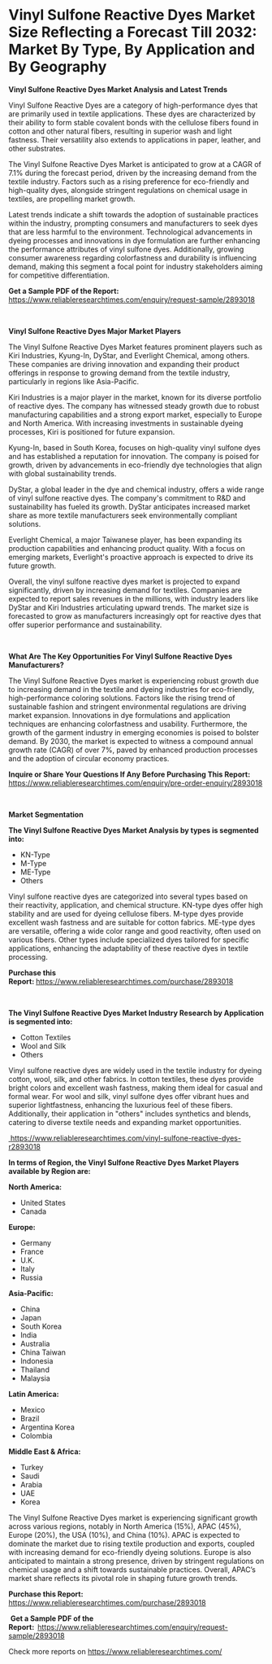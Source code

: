 <p><h1>Vinyl Sulfone Reactive Dyes Market Size Reflecting a Forecast Till 2032: Market By Type, By Application and By Geography</h1></p><p><strong>Vinyl Sulfone Reactive Dyes Market Analysis and Latest Trends</strong></p>
<p><p>Vinyl Sulfone Reactive Dyes are a category of high-performance dyes that are primarily used in textile applications. These dyes are characterized by their ability to form stable covalent bonds with the cellulose fibers found in cotton and other natural fibers, resulting in superior wash and light fastness. Their versatility also extends to applications in paper, leather, and other substrates.</p><p>The Vinyl Sulfone Reactive Dyes Market is anticipated to grow at a CAGR of 7.1% during the forecast period, driven by the increasing demand from the textile industry. Factors such as a rising preference for eco-friendly and high-quality dyes, alongside stringent regulations on chemical usage in textiles, are propelling market growth. </p><p>Latest trends indicate a shift towards the adoption of sustainable practices within the industry, prompting consumers and manufacturers to seek dyes that are less harmful to the environment. Technological advancements in dyeing processes and innovations in dye formulation are further enhancing the performance attributes of vinyl sulfone dyes. Additionally, growing consumer awareness regarding colorfastness and durability is influencing demand, making this segment a focal point for industry stakeholders aiming for competitive differentiation.</p></p>
<p><strong>Get a Sample PDF of the Report:&nbsp;</strong> <a href="https://www.reliableresearchtimes.com/enquiry/request-sample/2893018?utm_campaign=2720&utm_medium=2&utm_source=Github&utm_content=ia&utm_term=15032025&utm_id=vinyl-sulfone-reactive-dyes">https://www.reliableresearchtimes.com/enquiry/request-sample/2893018</a></p>
<p>&nbsp;</p>
<p><strong>Vinyl Sulfone Reactive Dyes Major Market Players</strong></p>
<p><p>The Vinyl Sulfone Reactive Dyes Market features prominent players such as Kiri Industries, Kyung-In, DyStar, and Everlight Chemical, among others. These companies are driving innovation and expanding their product offerings in response to growing demand from the textile industry, particularly in regions like Asia-Pacific.</p><p>Kiri Industries is a major player in the market, known for its diverse portfolio of reactive dyes. The company has witnessed steady growth due to robust manufacturing capabilities and a strong export market, especially to Europe and North America. With increasing investments in sustainable dyeing processes, Kiri is positioned for future expansion.</p><p>Kyung-In, based in South Korea, focuses on high-quality vinyl sulfone dyes and has established a reputation for innovation. The company is poised for growth, driven by advancements in eco-friendly dye technologies that align with global sustainability trends.</p><p>DyStar, a global leader in the dye and chemical industry, offers a wide range of vinyl sulfone reactive dyes. The company's commitment to R&D and sustainability has fueled its growth. DyStar anticipates increased market share as more textile manufacturers seek environmentally compliant solutions.</p><p>Everlight Chemical, a major Taiwanese player, has been expanding its production capabilities and enhancing product quality. With a focus on emerging markets, Everlight's proactive approach is expected to drive its future growth.</p><p>Overall, the vinyl sulfone reactive dyes market is projected to expand significantly, driven by increasing demand for textiles. Companies are expected to report sales revenues in the millions, with industry leaders like DyStar and Kiri Industries articulating upward trends. The market size is forecasted to grow as manufacturers increasingly opt for reactive dyes that offer superior performance and sustainability.</p></p>
<p>&nbsp;</p>
<p><strong>What Are The Key Opportunities For Vinyl Sulfone Reactive Dyes Manufacturers?</strong></p>
<p><p>The Vinyl Sulfone Reactive Dyes market is experiencing robust growth due to increasing demand in the textile and dyeing industries for eco-friendly, high-performance coloring solutions. Factors like the rising trend of sustainable fashion and stringent environmental regulations are driving market expansion. Innovations in dye formulations and application techniques are enhancing colorfastness and usability. Furthermore, the growth of the garment industry in emerging economies is poised to bolster demand. By 2030, the market is expected to witness a compound annual growth rate (CAGR) of over 7%, paved by enhanced production processes and the adoption of circular economy practices.</p></p>
<p><strong>Inquire or Share Your Questions If Any Before Purchasing This Report:</strong> <a href="https://www.reliableresearchtimes.com/enquiry/pre-order-enquiry/2893018?utm_campaign=2720&utm_medium=2&utm_source=Github&utm_content=ia&utm_term=15032025&utm_id=vinyl-sulfone-reactive-dyes">https://www.reliableresearchtimes.com/enquiry/pre-order-enquiry/2893018</a></p>
<p>&nbsp;</p>
<p><strong>Market Segmentation</strong></p>
<p><strong>The Vinyl Sulfone Reactive Dyes Market Analysis by types is segmented into:</strong></p>
<p><ul><li>KN-Type</li><li>M-Type</li><li>ME-Type</li><li>Others</li></ul></p>
<p><p>Vinyl sulfone reactive dyes are categorized into several types based on their reactivity, application, and chemical structure. KN-type dyes offer high stability and are used for dyeing cellulose fibers. M-type dyes provide excellent wash fastness and are suitable for cotton fabrics. ME-type dyes are versatile, offering a wide color range and good reactivity, often used on various fibers. Other types include specialized dyes tailored for specific applications, enhancing the adaptability of these reactive dyes in textile processing.</p></p>
<p><strong>Purchase this Report:&nbsp;</strong><a href="https://www.reliableresearchtimes.com/purchase/2893018?utm_campaign=2720&utm_medium=2&utm_source=Github&utm_content=ia&utm_term=15032025&utm_id=vinyl-sulfone-reactive-dyes">https://www.reliableresearchtimes.com/purchase/2893018</a></p>
<p>&nbsp;</p>
<p><strong>The Vinyl Sulfone Reactive Dyes Market Industry Research by Application is segmented into:</strong></p>
<p><ul><li>Cotton Textiles</li><li>Wool and Silk</li><li>Others</li></ul></p>
<p><p>Vinyl sulfone reactive dyes are widely used in the textile industry for dyeing cotton, wool, silk, and other fabrics. In cotton textiles, these dyes provide bright colors and excellent wash fastness, making them ideal for casual and formal wear. For wool and silk, vinyl sulfone dyes offer vibrant hues and superior lightfastness, enhancing the luxurious feel of these fibers. Additionally, their application in "others" includes synthetics and blends, catering to diverse textile needs and expanding market opportunities.</p></p>
<p><a href="https://www.reliableresearchtimes.com/vinyl-sulfone-reactive-dyes-r2893018?utm_campaign=2720&utm_medium=2&utm_source=Github&utm_content=ia&utm_term=15032025&utm_id=vinyl-sulfone-reactive-dyes">&nbsp;https://www.reliableresearchtimes.com/vinyl-sulfone-reactive-dyes-r2893018</a></p>
<p><strong>In terms of Region, the Vinyl Sulfone Reactive Dyes Market Players available by Region are:</strong></p>
<p>
    <p> <strong> North America: </strong>
        <ul>
            <li>United States</li>
            <li>Canada</li>
        </ul>
        </p> 
    <p> <strong> Europe: </strong>
        <ul>
            <li>Germany</li>
            <li>France</li>
            <li>U.K.</li>
            <li>Italy</li>
            <li>Russia</li>
        </ul>
        </p> 
    <p> <strong> Asia-Pacific: </strong>
        <ul>
            <li>China</li>
            <li>Japan</li>
            <li>South Korea</li>
            <li>India</li>
            <li>Australia</li>
            <li>China Taiwan</li>
            <li>Indonesia</li>
            <li>Thailand</li>
            <li>Malaysia</li>
        </ul>
        </p> 
    <p> <strong> Latin America: </strong>
        <ul>
            <li>Mexico</li>
            <li>Brazil</li>
            <li>Argentina Korea</li>
            <li>Colombia</li>
        </ul>
        </p> 
    <p> <strong> Middle East & Africa: </strong>
        <ul>
            <li>Turkey</li>
            <li>Saudi</li>
            <li>Arabia</li>
            <li>UAE</li>
            <li>Korea</li>
        </ul>
    </p>
    </p>
<p><p>The Vinyl Sulfone Reactive Dyes market is experiencing significant growth across various regions, notably in North America (15%), APAC (45%), Europe (20%), the USA (10%), and China (10%). APAC is expected to dominate the market due to rising textile production and exports, coupled with increasing demand for eco-friendly dyeing solutions. Europe is also anticipated to maintain a strong presence, driven by stringent regulations on chemical usage and a shift towards sustainable practices. Overall, APAC’s market share reflects its pivotal role in shaping future growth trends.</p></p>
<p><strong>Purchase this Report: </strong><a href="https://www.reliableresearchtimes.com/purchase/2893018?utm_campaign=2720&utm_medium=2&utm_source=Github&utm_content=ia&utm_term=15032025&utm_id=vinyl-sulfone-reactive-dyes">https://www.reliableresearchtimes.com/purchase/2893018</a></p>
<p>&nbsp;<strong>Get a Sample PDF of the Report:&nbsp;&nbsp;</strong><a href="https://www.reliableresearchtimes.com/enquiry/request-sample/2893018?utm_campaign=2720&utm_medium=2&utm_source=Github&utm_content=ia&utm_term=15032025&utm_id=vinyl-sulfone-reactive-dyes">https://www.reliableresearchtimes.com/enquiry/request-sample/2893018</a></p>
<p><strong></strong></p>
<p>Check more reports on <a href="https://www.reliableresearchtimes.com/?utm_campaign=2720&utm_medium=2&utm_source=Github&utm_content=ia&utm_term=15032025&utm_id=vinyl-sulfone-reactive-dyes">https://www.reliableresearchtimes.com/</a></p>